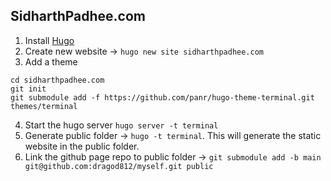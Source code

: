 ## SidharthPadhee.com

 1. Install [Hugo](https://gohugo.io/getting-started/quick-start/)
 2. Create new website -> `hugo new site sidharthpadhee.com`
 3. Add a theme
 ```
 cd sidharthpadhee.com
 git init
 git submodule add -f https://github.com/panr/hugo-theme-terminal.git themes/terminal
 ```
 4. Start the hugo server `hugo server -t terminal`
 5. Generate public folder -> `hugo -t terminal`. This will generate the static website in the public folder.
 6. Link the github page repo to public folder -> `git submodule add -b main git@github.com:dragod812/myself.git public`
